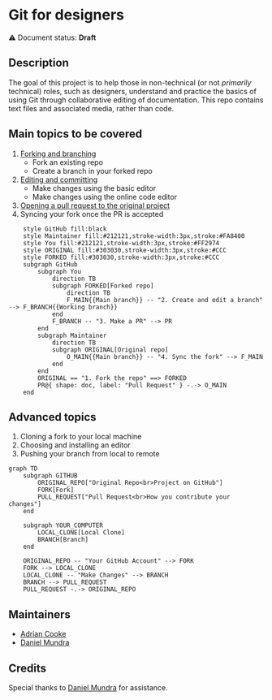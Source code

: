 # Git for designers

⚠️ Document status: **Draft**

## Description

The goal of this project is to help those in non-technical (or not *primarily* technical) roles, such as designers, understand and practice the basics of using Git through collaborative editing of documentation. This repo contains text files and associated media, rather than code.

## Main topics to be covered

1. [Forking and branching](docs/1-fork-and-branch.md)
	- Fork an existing repo
	- Create a branch in your forked repo
2. [Editing and committing](docs/2-edit-and-commit.md)
	- Make changes using the basic editor
	- Make changes using the online code editor
3. [Opening a pull request to the original project](docs/3-open-pull-request.md)
4. Syncing your fork once the PR is accepted

```flowchart LR
    style GitHub fill:black
    style Maintainer fill:#212121,stroke-width:3px,stroke:#FA8400
    style You fill:#212121,stroke-width:3px,stroke:#FF2974
    style ORIGINAL fill:#303030,stroke-width:3px,stroke:#CCC
    style FORKED fill:#303030,stroke-width:3px,stroke:#CCC
    subgraph GitHub
        subgraph You
            direction TB
            subgraph FORKED[Forked repo]
                direction TB
                F_MAIN{{Main branch}} -- "2. Create and edit a branch" --> F_BRANCH{{Working branch}}
            end
            F_BRANCH -- "3. Make a PR" --> PR
        end
        subgraph Maintainer
            direction TB
            subgraph ORIGINAL[Original repo]
                O_MAIN{{Main branch}} -- "4. Sync the fork" --> F_MAIN
            end
        end
        ORIGINAL == "1. Fork the repo" ==> FORKED
        PR@{ shape: doc, label: "Pull Request" } -.-> O_MAIN
    end
```

## Advanced topics

1. Cloning a fork to your local machine
2. Choosing and installing an editor
3. Pushing your branch from local to remote

```mermaid
graph TD
    subgraph GITHUB
        ORIGINAL_REPO["Original Repo<br>Project on GitHub"]
        FORK[Fork]
        PULL_REQUEST["Pull Request<br>How you contribute your changes"]
    end

    subgraph YOUR_COMPUTER
        LOCAL_CLONE[Local Clone]
        BRANCH[Branch]
    end

    ORIGINAL_REPO -- "Your GitHub Account" --> FORK
    FORK --> LOCAL_CLONE
    LOCAL_CLONE -- "Make Changes" --> BRANCH
    BRANCH --> PULL_REQUEST
    PULL_REQUEST -.-> ORIGINAL_REPO
```

## Maintainers

* [Adrian Cooke](https://github.com/adriancooke)
* [Daniel Mundra](https://github.com/dmundra)

## Credits

Special thanks to [Daniel Mundra](https://github.com/dmundra) for assistance.
